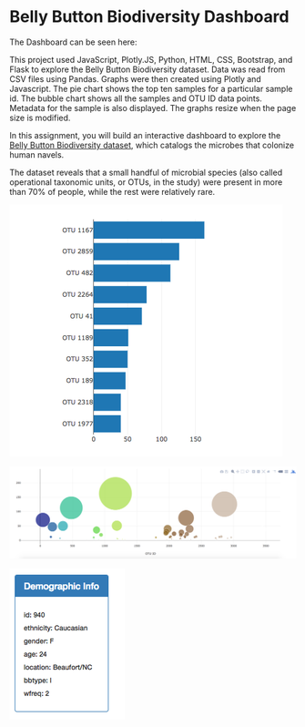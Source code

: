 # Belly Button Biodiversity Dashboard

The Dashboard can be seen here: 

This project used JavaScript, Plotly.JS, Python, HTML, CSS, Bootstrap, and Flask to explore the Belly Button Biodiversity dataset. Data was read from CSV files using Pandas. Graphs were then created using Plotly and Javascript. The pie chart shows the top ten samples for a particular sample id. The bubble chart shows all the samples and OTU ID data points. Metadata for the sample is also displayed. The graphs resize when the page size is modified.

In this assignment, you will build an interactive dashboard to explore the [Belly Button Biodiversity dataset](http://robdunnlab.com/projects/belly-button-biodiversity/), which catalogs the microbes that colonize human navels.

The dataset reveals that a small handful of microbial species (also called operational taxonomic units, or OTUs, in the study) were present in more than 70% of people, while the rest were relatively rare.

![bar Chart](Images/hw01.png)

![Bubble Chart](Images/bubble_chart.png)

![hw](Images/hw03.png)
